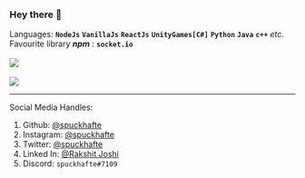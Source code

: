 ### Hey there 👋

Languages: **`NodeJs`** **`VanillaJs`** **`ReactJs`** **`UnityGames[C#]`** **`Python`** **`Java`** **`c++`** *etc*.<br>
Favourite library ***npm*** : **`socket.io`**
<br><br>
<img src="https://github-readme-stats.vercel.app/api?username=spuckhafte&show_icons=true&theme=radical" style="user-select:none"><br>
<br>
<img src="https://github-readme-stats.vercel.app/api/top-langs/?username=spuckhafte&theme=dracula" style="user-select:none">
<hr>
    
Social Media Handles:
1. Github: <a href="https://github.com/spuckhafte">@spuckhafte</a>
2. Instagram: <a href="https://www.instagram.com/spuckhafte">@spuckhafte</a>
3. Twitter: <a href="https://twitter.com/spuckhafte">@spuckhafte</a>
4. Linked In: <a href="https://in.linkedin.com/in/rakshit-joshi-ab6892217">@Rakshit Joshi</a>
5. Discord: `spuckhafte#7109`
